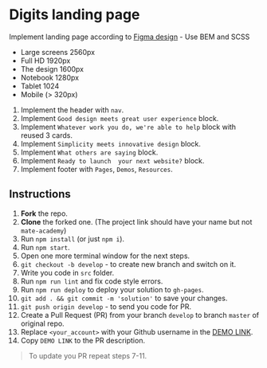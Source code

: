 # Digits landing page
Implement landing page according to [Figma design](https://www.figma.com/file/yM9iS3NKeGOII5Bl7LOooG/Digits-Demo-%26-Preview-(Copy)?node-id=0%3A1) - Use BEM and SCSS
- Large screens 2560px
- Full HD 1920px
- The design 1600px
- Notebook 1280px
- Tablet 1024
- Mobile (> 320px)

1. Implement the header with `nav`.
1. Implement `Good design meets great user experience` block.
1. Implement `Whatever work you do, we're able to help` block with reused 3 cards.
1. Implement `Simplicity meets innovative design` block.
1. Implement `What others are saying` block.
1. Implement `Ready to launch  your next website?` block.
1. Implement footer with `Pages`, `Demos`, `Resources`.

## Instructions
1. **Fork** the repo.
2. **Clone** the forked one. (The project link should have your name but not `mate-academy`)
3. Run `npm install` (or just `npm i`).
4. Run `npm start`.
5. Open one more terminal window for the next steps.
6. `git checkout -b develop` - to create new branch and switch on it.
7. Write you code in `src` folder.
8. Run `npm run lint` and fix code style errors.
9. Run `npm run deploy` to deploy your solution to `gh-pages`.
10. `git add . && git commit -m 'solution'` to save your changes.
11. `git push origin develop` - to send you code for PR.
12. Create a Pull Request (PR) from your branch `develop` to branch `master` of original repo.
13. Replace `<your_account>` with your Github username in the
  [DEMO LINK](https://Oleksii25.github.io/Digits/).
14. Copy `DEMO LINK` to the PR description.

> To update you PR repeat steps 7-11.
